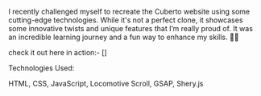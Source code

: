 I recently challenged myself to recreate the Cuberto website using some cutting-edge technologies.
While it's not a perfect clone, it showcases some innovative twists and unique features that I’m really proud of.
It was an incredible learning journey and a fun way to enhance my skills. 🚀✨

check it out here in action:- []

Technologies Used:


HTML,
CSS,
JavaScript,
Locomotive Scroll,
GSAP,
Shery.js
